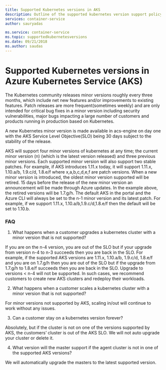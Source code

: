 ```yaml
---
title: Supported Kubernetes versions in AKS
description: Outline of the supported kubernetes version support policy in Azure Kubernetes Service (AKS)
services: container-service
author: sauryadas

ms.service: container-service
ms.topic: supportedkubernetesversions
ms.date: 09/21/2018
ms.author: saudas
---
```


# Supported Kubernetes versions in Azure Kubernetes Service (AKS)

The Kubernetes community releases minor versions roughly every three months, which include net new features and/or improvements to 
existing features. Patch releases are more frequent(sometimes weekly) and are only intended for critical bug fixes in a minor version 
including security vulnerabilities, major bugs impacting a large number of customers and products running in production based on Kubernetes. 

A new Kubernetes minor version is made available in acs-engine on day one with the AKS Service Level Objective(SLO) being 30 days subject to the stability of the release.

AKS will support four minor versions of kubernetes at any time; the current minor version (n) (which is the latest version released) and three previous minor versions. Each supported minor version will also support two stable patches. For example, if AKS introduces 1.11.x today, it will support 1.11.x, 1.10.a/b, 1.9.c/d, 1.8.e/f where x,a,b,c,d,e,f are patch versions. 
When a new minor version is introduced, the oldest minor version supported will be retired. 15 days before the release of the new minor version an announcement will be made through Azure updates. In the example above, the retired versions will be 1.7.g/h.
The default AKS in the portal and the Azure CLI will always be set to the n-1 minor version and its latest patch. For example, if we support 1.11.x, 1.10.a/b,1.9.c/d,1.8.e/f then the default will be set to 1.10.b.

### FAQ

1)	What happens when a customer upgrades a kubernetes cluster with a minor version that is not supported?

If you are on the n-4 version, you are out of the SLO but if your upgrade from version n-4 to n-3 succeeds then you are back in the SLO. For example, if the supported AKS versions are 1.11.x, 1.10.a/b, 1.9.c/d, 1.8.e/f and you are on 1.7.g/h then you are out of the SLO but if the upgrade from 1.7.g/h to 1.8.e/f succeeds then you are back in the SLO. Upgrade to versions < n-4 will not be supported. In such cases, we recommend customers to create new AKS clusters and redeploy their workloads.

2)	What happens when a customer scales a kubernetes cluster with a minor version that is not supported?

For minor versions not supported by AKS, scaling in/out will continue to work without any issues. 

3)	Can a customer stay on a kubernetes version forever?

Absolutely, but if the cluster is not on one of the versions supported by AKS, the customers’ cluster is out of the AKS SLO. We will not auto upgrade your cluster or delete it.

4)	What version will the master support if the agent cluster is not in one of the supported AKS versions?

We will automatically upgrade the masters to the latest supported version. 
